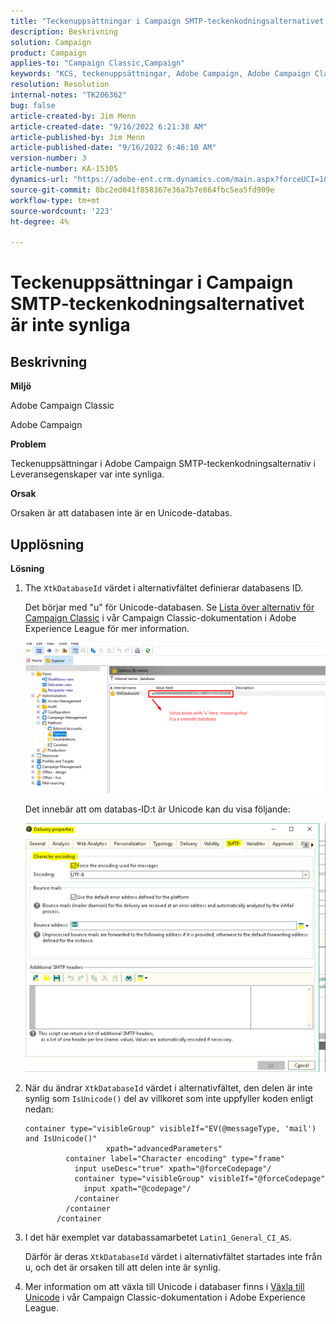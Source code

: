 ```yaml
---
title: "Teckenuppsättningar i Campaign SMTP-teckenkodningsalternativet är inte synliga"
description: Beskrivning
solution: Campaign
product: Campaign
applies-to: "Campaign Classic,Campaign"
keywords: "KCS, teckenuppsättningar, Adobe Campaign, Adobe Campaign Classic, teckenkodningsalternativet SMTP är inte synligt, variabeln XtkDatabaseId"
resolution: Resolution
internal-notes: "TK206362"
bug: false
article-created-by: Jim Menn
article-created-date: "9/16/2022 6:21:38 AM"
article-published-by: Jim Menn
article-published-date: "9/16/2022 6:46:10 AM"
version-number: 3
article-number: KA-15305
dynamics-url: "https://adobe-ent.crm.dynamics.com/main.aspx?forceUCI=1&pagetype=entityrecord&etn=knowledgearticle&id=3c647acd-8735-ed11-9db1-0022480866ad"
source-git-commit: 8bc2ed041f858367e36a7b7e864fbc5ea5fd909e
workflow-type: tm+mt
source-wordcount: '223'
ht-degree: 4%

---
```


# Teckenuppsättningar i Campaign SMTP-teckenkodningsalternativet är inte synliga

## Beskrivning

<b>Miljö</b>

Adobe Campaign Classic

Adobe Campaign

<b>Problem</b>

Teckenuppsättningar i Adobe Campaign SMTP-teckenkodningsalternativ i Leveransegenskaper var inte synliga.

<b>Orsak</b>

Orsaken är att databasen inte är en Unicode-databas.

## Upplösning

<b>Lösning</b>

1. The `XtkDatabaseId` värdet i alternativfältet definierar databasens ID.

   Det börjar med &quot;u&quot; för Unicode-databasen. Se [Lista över alternativ för Campaign Classic](https://docs.adobe.com/content/help/en/campaign-classic/using/installing-campaign-classic/appendices/configuring-campaign-options.html) i vår Campaign Classic-dokumentation i Adobe Experience League för mer information.

   ![](assets/c05936a7-51d0-ec11-a7b5-00224809c556.png)

   Det innebär att om databas-ID:t är Unicode kan du visa följande:

   ![](assets/___c05936a7-51d0-ec11-a7b5-00224809c556___.png)

1. När du ändrar `XtkDatabaseId` värdet i alternativfältet, den delen är inte synlig som `IsUnicode()` del av villkoret som inte uppfyller koden enligt nedan:

   ```
   container type="visibleGroup" visibleIf="EV(@messageType, 'mail') and IsUnicode()"
                     xpath="advancedParameters"
            container label="Character encoding" type="frame"
              input useDesc="true" xpath="@forceCodepage"/
              container type="visibleGroup" visibleIf="@forceCodepage"
                input xpath="@codepage"/
              /container
            /container
          /container
   ```

1. I det här exemplet var databassamarbetet `Latin1_General_CI_AS`.

   Därför är deras `XtkDatabaseId` värdet i alternativfältet startades inte från u, och det är orsaken till att delen inte är synlig.

1. Mer information om att växla till Unicode i databaser finns i [Växla till Unicode](https://docs.adobe.com/content/help/en/campaign-classic/using/monitoring-campaign-classic/updating-adobe-campaign/switching-to-unicode.html) i vår Campaign Classic-dokumentation i Adobe Experience League.
